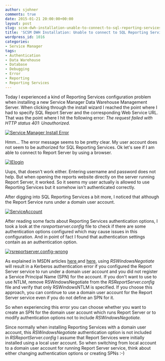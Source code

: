 ```yaml
---
author: sjohner
comments: true
date: 2015-01-21 20:00:00+00:00
layout: post
slug: scsm-dwh-installation-unable-to-connect-to-sql-reporting-services
title: 'SCSM DWH Installation: Unable to connect to SQL Reporting Services'
wordpress_id: 1016
categories:
- Service Manager
tags:
- Authentication
- Data Warehouse
- Database
- Debugging
- Error
- Reporting
- Reporting Services
---
```


Today I experienced a kind of Reporting Services configuration problem when installing a new Service Manager Data Warehouse Management Server. When clicking through the install wizard I reached the point where I had to specify SQL Report Server and the corresponding Web Service URL. That was the point where I hit the following error: _The request failed with HTTP status 401: Unauthorized._

[![Service Manager Install Error](/images/installerror.png?w=660)](/images/installerror.png)<!-- more -->

Hmm... The error message seems to be pretty clear. My user account does not seem to be authorized for SQL Reporting Services. Ok let's see if I am able to connect to Report Server by using a browser.

[![IElogin](/images/ielogin.png?w=660)](/images/ielogin.png)

Uups, that doesn't work either. Entering username and password does not help. But when opening the reports website directly on the server running Report Server, it worked. So it seems my user actually is allowed to use Reporting Services but it somehow isn't authenticated correctly.

After digging into SQL Reporting Services a bit more, I noticed that although the Report Service runs under a domain user account.

[![ServiceAccount](/images/serviceaccount.png?w=660)](/images/serviceaccount.png)

After reading some facts about Reporting Services authentication options, I took a look at the _rsreportserver.config_ file to check if there are some authentication options configured which may cause issues in this configuration. And in point of fact I found that authentication settings contain _<RSWindowsNegotiate/>_ as an authentication option.

[![rsreportserver.config-wrong](/images/rsreportserver-config-wrong.png?w=660)](/images/rsreportserver-config-wrong.png)

As explained in MSDN articles [here ](https://msdn.microsoft.com/en-us/library/cc281253.aspx)and [here](https://msdn.microsoft.com/en-us/library/cc281253.aspx#proxyfirewallRSWindowsNegotiate), using _RSWindowsNegotiate_ will result in a Kerberos authentication error if you configured the Report Server service to run under a domain user account and you did not register a Service Principal Name (SPN) for the account. If you don't want to use to use NTLM, remove RSWindowsNegotiate from the _RSReportServer.config_ file and verify that only RSWindowsNTLM is specified. If you choose this approach, you can continue to use a domain user account for the Report Server service even if you do not define an SPN for it.

So when experiencing this error you can choose whether you want to create an SPN for the domain user account which runs Report Server or to modify authentication options not to include _RSWindowsNegotiate._

Since normally when installing Reporting Services with a domain user account, this _RSWindowsNegotiate_ authentication option is not included in _RSReportServer.config_ I assume that Report Services were initially installed using a local user account. So when switching from local account to a domain user account for running Report Server service, think about either changing authentication options or creating SPNs :-)


